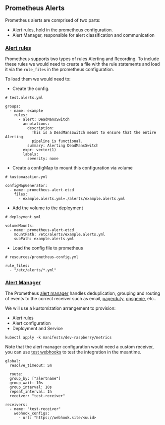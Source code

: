 ## Prometheus Alerts

Prometheus alerts are comprised of two parts:

- Alert rules, hold in the prometheus configuration.
- Alert Manager, responsible for alert classification and communication

### [Alert rules](https://prometheus.io/docs/prometheus/latest/configuration/alerting_rules/)

Prometheus supports two types of rules Alerting and Recording. To include these rules we would need to create a file with the rule statements and load it via the `rule_files` in the prometheus configuration.

To load them we would need to:

- Create the config.

```
# test.alerts.yml

groups:
  - name: example
    rules:
      - alert: DeadMansSwitch
        annotations:
          description:
            This is a DeadMansSwitch meant to ensure that the entire Alerting
            pipeline is functional.
          summary: Alerting DeadMansSwitch
        expr: vector(1)
        labels:
          severity: none
```

- Create a configMap to mount this configuration via volume

```
# kustomazation.yml

configMapGenerator:
  - name: prometheus-alert-etcd
    files:
      - example.alerts.yml=./alerts/example.alerts.yml
```

- Add the volume to the deployment

```
# deployment.yml

volumeMounts:
  - name: prometheus-alert-etcd
    mountPath: /etc/alerts/example.alerts.yml
    subPath: example.alerts.yml
```

- Load the config file to prometheus

```
# resources/prometheus-config.yml

rule_files:
  - "/etc/alerts/*.yml"

```

### [Alert Manager](https://prometheus.io/docs/alerting/alertmanager/)

The Prometheus [alert manager](https://github.com/prometheus/alertmanager) handles deduplication, grouping and routing of events to the correct receiver such as email, [pagerduty](https://www.pagerduty.com/), [opsgenie](https://www.atlassian.com/software/opsgenie), etc..

We will use a kustomization arrangement to provision:

- Alert rules
- Alert configuration
- Deployment and Service


```
kubectl apply -k manifests/dev-raspberry/metrics
```

Note that the alert manager configuration would need a custom receiver, you can use [test webhooks](https://webhook.site/) to test the integration in the meantime.

```
global:
  resolve_timeout: 5m

  route:
  group_by: ["alertname"]
  group_wait: 10s
  group_interval: 10s
  repeat_interval: 1h
  receiver: "test-receiver"

receivers:
  - name: "test-receiver"
    webhook_configs:
      - url: "https://webhook.site/<uuid>
```
